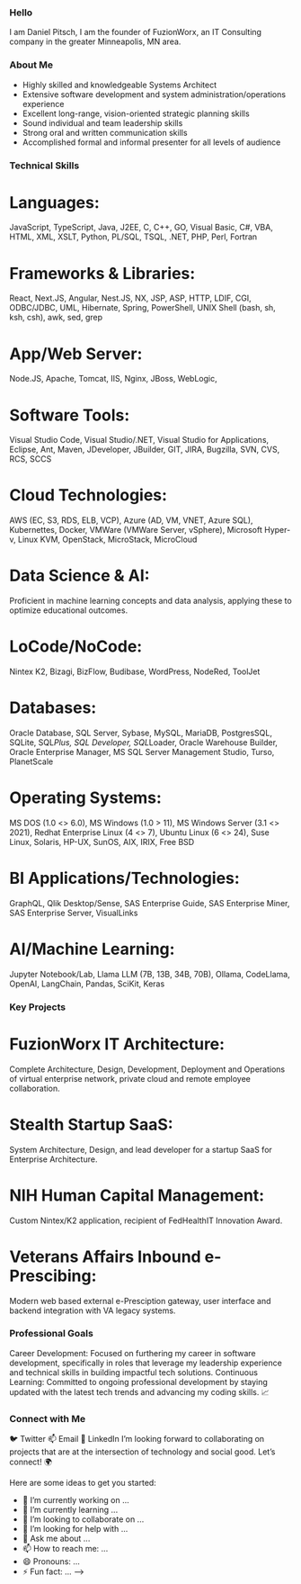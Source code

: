 ### Hello
I am Daniel Pitsch, I am the founder of FuzionWorx, an IT Consulting company in the greater Minneapolis, MN area.

### About Me
- Highly skilled and knowledgeable Systems Architect
- Extensive software development and system administration/operations experience
- Excellent long-range, vision-oriented strategic planning skills
- Sound individual and team leadership skills
- Strong oral and written communication skills
- Accomplished formal and informal presenter for all levels of audience

### Technical Skills
# Languages:
JavaScript, TypeScript, Java, J2EE, C, C++, GO, Visual Basic, C#, VBA, HTML, XML, XSLT, Python, PL/SQL, TSQL, .NET, PHP, Perl, Fortran
# Frameworks & Libraries:
React, Next.JS, Angular, Nest.JS, NX, JSP, ASP, HTTP, LDIF, CGI, ODBC/JDBC, UML, Hibernate, Spring, PowerShell, UNIX Shell (bash, sh, ksh, csh), awk, sed, grep
# App/Web Server:
Node.JS, Apache, Tomcat, IIS, Nginx, JBoss, WebLogic, 
# Software Tools:
Visual Studio Code, Visual Studio/.NET, Visual Studio for Applications, Eclipse, Ant, Maven, JDeveloper, JBuilder, GIT, JIRA, Bugzilla, SVN, CVS, RCS, SCCS
# Cloud Technologies:
AWS (EC, S3, RDS, ELB, VCP), Azure (AD, VM, VNET, Azure SQL), Kubernettes, Docker, VMWare (VMWare Server, vSphere), Microsoft  Hyper-v, Linux KVM, OpenStack, MicroStack, MicroCloud
# Data Science & AI:
Proficient in machine learning concepts and data analysis, applying these to optimize educational outcomes.
# LoCode/NoCode:
Nintex K2, Bizagi, BizFlow, Budibase, WordPress, NodeRed, ToolJet
# Databases:
Oracle Database, SQL Server, Sybase, MySQL, MariaDB, PostgresSQL, SQLite, SQL*Plus, SQL Developer, SQL*Loader, Oracle Warehouse Builder, Oracle Enterprise Manager, MS SQL Server Management Studio, Turso, PlanetScale
# Operating Systems:
MS DOS (1.0 <> 6.0), MS Windows (1.0 > 11), MS Windows Server (3.1 <> 2021), Redhat Enterprise Linux (4 <> 7), Ubuntu Linux (6 <> 24), Suse Linux, Solaris, HP-UX, SunOS, AIX, IRIX, Free BSD
# BI Applications/Technologies:
GraphQL, Qlik Desktop/Sense, SAS Enterprise Guide, SAS Enterprise Miner, SAS Enterprise Server, VisualLinks
# AI/Machine Learning:
Jupyter Notebook/Lab, Llama LLM (7B, 13B, 34B, 70B), Ollama, CodeLlama, OpenAI, LangChain, Pandas, SciKit, Keras

### Key Projects
# FuzionWorx IT Architecture:
Complete Architecture, Design, Development, Deployment and Operations of virtual enterprise network, private cloud and remote employee collaboration.
# Stealth Startup SaaS:
System Architecture, Design, and lead developer for a startup SaaS for Enterprise Architecture.
# NIH Human Capital Management:
Custom Nintex/K2 application, recipient of FedHealthIT Innovation Award.
# Veterans Affairs Inbound e-Prescibing:
Modern web based external e-Presciption gateway, user interface and backend integration with VA legacy systems.

### Professional Goals
Career Development: Focused on furthering my career in software development, specifically in roles that leverage my leadership experience and technical skills in building impactful tech solutions.
Continuous Learning: Committed to ongoing professional development by staying updated with the latest tech trends and advancing my coding skills. 📈

### Connect with Me
🐦 Twitter
📫 Email
🔗 LinkedIn
I’m looking forward to collaborating on projects that are at the intersection of technology and social good. Let’s connect! 🌍

Here are some ideas to get you started:

- 🔭 I’m currently working on ...
- 🌱 I’m currently learning ...
- 👯 I’m looking to collaborate on ...
- 🤔 I’m looking for help with ...
- 💬 Ask me about ...
- 📫 How to reach me: ...
- 😄 Pronouns: ...
- ⚡ Fun fact: ...
-->
